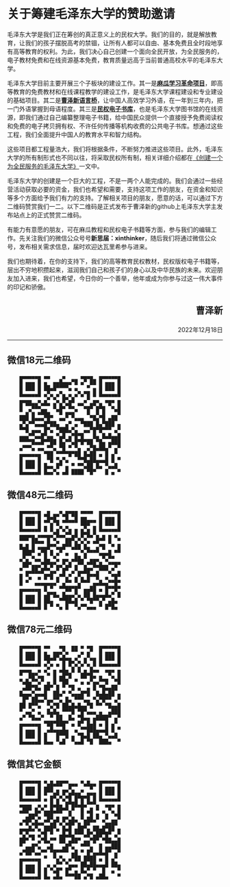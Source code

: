 # 关于筹建毛泽东大学的赞助邀请


毛泽东大学是我们正在筹创的真正意义上的民权大学。我们的目的，就是解放教育，让我们的孩子摆脱高考的禁锢，让所有人都可以自由、基本免费且全时段地享有高等教育的权利。为此，我们决心自己创建一个面向全民开放，为全民服务的，电子教材免费和在线资源基本免费，教育质量远高于当前普通高校水平的毛泽东大学。


毛泽东大学目前主要开展三个子板块的建设工作。其一是<strong>[麻瓜学习革命项目](https://github.com/caozexin/LearningRevolution)</strong>，即高等教育的免费教材和在线课程教学的建设工作，是毛泽东大学课程建设和专业建设的基础项目。其二是<strong>[曹泽新语言桥](https://github.com/caozexin/LanguageBridge)</strong>，让中国人高效学习外语，在一年到三年内，把一门外语掌握到母语程度。其三是<strong>[民权电子书库](https://github.com/caozexin/minquanlib)</strong>，也是毛泽东大学图书馆的在线资源，即我们通过自己编纂整理电子书籍，给中国民众提供一个直接授予免费阅读权和免费的电子拷贝拥有权、不许任何传播等机构收费的公共电子书库。想通过这些工程，我们全面提升中国人的教育水平和智力结构。

这些项目都工程量浩大，我们将根据条件，不断努力推进这些项目。此外，毛泽东大学的所有制形式也不同以往，将采取民权所有制，相关详细介绍都在[《创建一个为全民服务的毛泽东大学》](https://github.com/caozexin/learningrevolution)一文中。

毛泽东大学的创建是一个巨大的工程，不是一两个人能完成的。我们会通过一些经营活动获取必要的资金，我们也希望和需要，支持这项工作的朋友，在资金和知识等多个方面给予我们有力的支持。了解相关项目的朋友，愿意的话，可以通过下方二维码赞赏我们一二。以下二维码是正式发布于曹泽新的github上毛泽东大学主发布站点上的正式赞赏二维码。

有能力有意愿的朋友，可在麻瓜教程和民权电子书籍等方面，参与我们的编辑工作。先关注我们的微信公众号号<strong>新思届：xinthinker</strong>，随后我们将通过微信公众号，发布相关需求信息，届时欢迎达瓦里希参与进来。


我们也期待着，在你的支持下，我们的高等教育民权教材，民权版权电子书籍等，层出不穷地积攒起来，滋润我们自己和孩子们的身心以及中华民族的未来。欢迎朋友加入进来，我们也希望，今日你的一个善举，他年或成为你参与过这一伟大事件的印记和骄傲。

## <p align="right">曹泽新</p>
<p align="right">2022年12月18日</p>

---------



## 微信18元二维码

 ```
     ▄▄▄▄▄▄▄ ▄▄    ▄     ▄▄▄▄  ▄▄▄▄▄▄▄
     █ ▄▄▄ █ ▄  ▄▄█▄▄▄▀█ ▄▀ ██ █ ▄▄▄ █
     █ ███ █ ██▄█▀▀▀▀▄ ▄   ▀ ▄ █ ███ █
     █▄▄▄▄▄█ ▄▀▄ ▄▀▄ ▄ ▄▀▄▀█ █ █▄▄▄▄▄█
     ▄▄▄▄  ▄ ▄▀ ▀▄ █▀▄█   ▄▀ ▄▄  ▄▄▄ ▄
     █ ▀▀██▄▀▀▀ █ █▄▀█▄ ▀▀▄▄█▀▄█▄ ▀▄ █
     ▀ ▄▀▄ ▄██▄  ▀█ ▄▄▄▀   █  █ █   ▀█
     ███ █▄▄▄▀█▀  ▄▄▀ ▀▄▄▄  ▀█▄▀█ ▄██ 
     ▄▀▄▀▀▄▄▄█▀██▄  ▄▀ ▄ ▀███ █▄▀███ ▄
     ▀▀█ ▄▄▄ █▀▄ ▀███▄▀▄  ▄▄▀█▀█▀▀▀ ▄▀
     ▄▄▄▀▀▄▄█▀▄▄ ▀▄█ ▄▀█▀█   █▄ █▄█▄▄█
     ▀▀▀▀█▄▄█▀▀██ █▄▀▀▄█▀█▀██ ▀█▄ ▄███
     ▄▀▀▀▄ ▄▄ ▀▀▄ ▀█ ▀ ▀▄  ▄▀█▄██▄▀ ▄▀
     ▄▄▄▄▄▄▄ ▀██ ▀▀▀▀█▀██ █▄██ ▄ █ ▄▀ 
     █ ▄▄▄ █  ▀█ ▀▄▀▄   ▀▀█▄██▄▄▄█ █ ▀
     █ ███ █ █▄▄ █▀ ▄ ▀ ▀▀▄██ █▄ ▀▄▄█ 
     █▄▄▄▄▄█ █▄▄▀▄ ▄█ ████ ▀█▀   █ ▄ ▀
```


## 微信48元二维码
```
    ▄▄▄▄▄▄▄  ▄   ▄ ▄▄▄▄ ▄▄▄▄  ▄▄▄▄▄▄▄
    █ ▄▄▄ █ ▀█▄█▀ ▀█ ▀█ ▄▄    █ ▄▄▄ █
    █ ███ █ ▀▀▄▀█ ▀▀▀▀▀ ███▀▀ █ ███ █
    █▄▄▄▄▄█ █ █ ▄▀▄▀▄ ▄ ▄▀▄ █ █▄▄▄▄▄█
    ▄▄▄▄▄ ▄▄▄▄▄▀█▄▄▀▀▄█ █▀█▄▀▄ ▄ ▄ ▄ 
    ▀▀▀ ██▄▄ █ ▀▄  ██▀▄▀▄▀▄ ▄█▀▀ █  ▀
    █▄█ █ ▄▄▄█▀▀▄▄█▀▀▄██ █▄  ▄▀█  ▀ █
     ███▀ ▄▀█ █ ▄▀ ▄  ▄ ▀▄▀▀▀▀▄▄▄█ ▀▀
    ▄▀▄ ▀▄▄ █▄ ▀▄ ▄▄ ▄██▄▀ ▄▄▄ ▀▄▀▀  
     ██▀▄▄▄▀█▀█▀▄▄▀▄█ ▄▀▀▄▀▀█▄█▄▄▀▀█▀
    ▀ ▄▄██▄█▀▀▄▄▀ █▀ ▄▀▄▄██▀ ▄▀▀▀▄▀ ▄
    █ ▀▄  ▄ █▀█ ▄▀▀▄▀ ▄▀▄ █▀▀█  ▄ ▀█▀
    █ ▀  ▄▄▄▄▄▄▄▀ ▄▀▀ ▀▄▀▀▀ ▄▄█▄▄▀▀█▀
    ▄▄▄▄▄▄▄ █ ▀  ▀▀██▀█▀ ▄▄██ ▄ █▀▀█▀
    █ ▄▄▄ █ ▄█▀█▄ █▄▄▄▀▄ ██ █▄▄▄█▄▀ █
    █ ███ █ ██▄  ▀▀██▄█ ▀ ▀█▀▀▄▀ ▄█▄ 
    █▄▄▄▄▄█ █ ▀ ▀▄ █  ▀▄▀▀▄▄▄ ▀ █▀█▄ 
```

## 微信78元二维码
```
    ▄▄▄▄▄▄▄ ▄▄   ▄▄  ▄▄ ▄ ▄▄  ▄▄▄▄▄▄▄                     
    █ ▄▄▄ █ ▄  ▄▄▄▀▄ ▀▀ ▄ ▄▀  █ ▄▄▄ █                       
    █ ███ █ ██▄█▀▄█▄▄ ▄▀ ▄▀▄▄ █ ███ █                   
    █▄▄▄▄▄█ ▄▀▄ ▄ █ █▀▄▀▄▀▄ █ █▄▄▄▄▄█                 
    ▄▄▄▄  ▄ ▄▀ ▄ ▄█▄ █ █ ▄ █▄▄  ▄▄▄ ▄                       
    ▀  ██▀▄▄ ▀ █ ▄█▀█   ██▀█▄ ▄  ▀▄ █                       
    ▀▄█▄▀▀▄▀ ▄ █ ▀██  ▀ ▄ ▄▀▄▄▀▀█  ▀█                    
     ▄██▀█▄ ██▀ █ ▀ ▀█ ▄  ▄ █ ▀█▄▄██                       
    █▄▄▄▀▄▄▄█  ██▄▀ ▀▄▄▄█▀█  █▄█▄██ ▄                 
     █▀ ██▄▄▀▄▄▀▀▄ █▄ ▀▀▀▄▄ ▀▄▀█▀▀ ▄▀                 
    ██ █▀▀▄  ▀▄▀█ ██▄█▄█▄▄▀█ ▀▀ ▀█▄▄█                 
    ▀ ▄▄▀ ▄  █▄█▄ ▀▀▀█ ▀█▀▄▄▄ ▄  ▄███                    
    ▄▀ ▀█▄▄▀  ▀ ██  █▄ ▀█▄▄ ▄████▀ ▄▀                    
    ▄▄▄▄▄▄▄ ▀██▀███▀ ▄ █▀ █▄█ ▄ █ ▄▀                    
    █ ▄▄▄ █  ▄█▄▄▄█▄  ▄ ▀▀███▄▄▄█ █ ▀                    
    █ ███ █ █   █▀▀█ ▄ ▀█▄█ ██▄ ▀▄▄█                       
    █▄▄▄▄▄█ █▄▄ ▀▄█  ▀▄▄█ ▀█  ███▄  ▀                    
```

## 微信其它金额
```
    ▄▄▄▄▄▄▄ ▄ ▄ ▄▄▄▄    ▄ ▄   ▄▄▄▄▄▄▄
    █ ▄▄▄ █ ▄██▀▀▀  █▀▀  ▀▀█▀ █ ▄▄▄ █
    █ ███ █ █▀▀▄█ █▀▄█▄▄▀ ▄▄▄ █ ███ █
    █▄▄▄▄▄█ ▄ █▀▄▀▄▀█ █▀█▀█ █ █▄▄▄▄▄█
    ▄▄▄▄  ▄ ▄ █▄█▄ █▀██▄█▄▀▀▀▄  ▄▄▄ ▄
    ▄██▀ █▄▀▄▄█▄██▀▀▄▀  █ ▄█ ▀ ▄ ▀▄ █
      ▄██▀▄ ▀██ ▄ ▄▄▀▄  █ ▄█ █  █  ▀█
    ▄▀█▀▄█▄▄▀▀▄█▀▄▀▄██▀▄ ██▀▀  ▀▄▄██ 
    ▄▄▄█▄▀▄ ███▀▄ █▄█ ▄██▀▄ ██▄█▀██ ▄
    ▀▄▀▄▄ ▄▀█ ▀  ▄█▄█▄▀▀▀▄█▀▄██▀█▀ ▄▀
    ██▀ ▀ ▄▀█▄▀▀ ██ ▄██▀ ▄▄▀█▀ ▀██▄▄█
    ▀ ▄▄█▀▄  ▄█   ▄█▀▄  ▀▀▀▄  █ ▄▄███
    ▄▀██▀▄▄▀▀ ▀█▀▀▀▀ ▄█ ▀ █▀▄▄█▄█▀ ▄▀
    ▄▄▄▄▄▄▄ ▀  ▀▄▀▄ ▄▀██ ████ ▄ █ ▄▀ 
    █ ▄▄▄ █  ▄ ▄▀▀ ▀▄▄▄ ██▄██▄▄▄█ ██▄
    █ ███ █ █ ▀▄█▀ █▀ ▄ █▄▀ ▀  █  ▄ ▀
    █▄▄▄▄▄█ █▄ ▄█▄ ▀▀▀██ ▄▀█ ▄██▄   ▀
 ```
 
 
 
